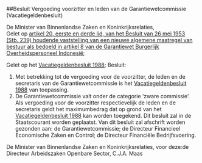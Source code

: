 <meta http-equiv='Content-Type' content='text/html; charset=utf-8' />

##Besluit Vergoeding voorzitter en leden van de Garantiewetcommissie (Vacatiegeldenbesluit)

De Minister van Binnenlandse Zaken en Koninkrijksrelaties,  
Gelet op [artikel 20, eerste en derde lid, van het Besluit van 26 mei 1953 (Stb. 239) houdende vaststelling van een nieuwe algemene maatregel van bestuur als bedoeld in artikel 8 van de Garantiewet Burgerlijk Overheidspersoneel Indonesië](../../../../../../../../../AMvB/besluit/ex/artikel/8/garantiewet/burgerlijk/overheidspersoneel/indonesië/BWBR0002110/README.md);

Gelet op het [Vacatiegeldenbesluit 1988](../../../../../../../../../AMvB/vacatiegeldenbesluit/1988/BWBR0004317/README.md);
Besluit:     
1.  Met betrekking tot de vergoeding voor de voorzitter, de leden en de secretaris van de Garantiewetcommissie is het [Vacatiegeldenbesluit 1988](../../../../../../../../../AMvB/vacatiegeldenbesluit/1988/BWBR0004317/README.md) van toepassing.   
2.  De Garantiewetcommissie valt onder de categorie ‘zware commissie’. Als vergoeding voor de voorzitter respectievelijk de leden en de secretaris geldt het maximumbedrag dat op grond van het [Vacatiegeldenbesluit 1988](../../../../../../../../../AMvB/vacatiegeldenbesluit/1988/BWBR0004317/README.md) kan worden toegekend.     Dit besluit zal in de Staatscourant worden geplaatst.  Van dit besluit zal afschrift worden gezonden aan: de Garantiewetcommissie; de Directeur Financieel Economische Zaken en Control; de Directeur Financiële Bedrijfsvoering.  

De 
Minister van Binnenlandse Zaken en Koninkrijksrelaties, voor deze:de 
Directeur Arbeidszaken Openbare Sector, 
C.J.A. Maas     
